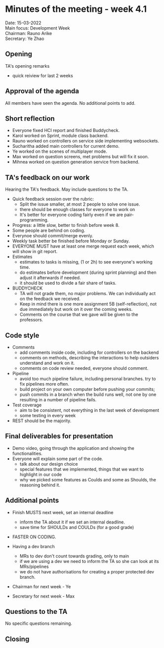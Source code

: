 # Minutes of the meeting - week 4.1

Date:           15-03-2022\
Main focus:     Development Week\
Chairman:       Rauno Arike\
Secretary:      Ye Zhao

## Opening
TA's opening remarks
- quick reiview for last 2 weeks

## Approval of the agenda
All members have seen the agenda. No additional points to add.

## Short reflection
- Everyone fixed HCI report and finished Buddycheck.
- Karol worked on Sprint, module class backend.
- Rauno worked on controllers on service side implementing websockets.
- Sucharitha added main controllers for current demo.
- Ye worked on the scenes of multiplayer mode.
- Max worked on question screens, met problems but will fix it soon. 
- Mihnea worked on question generation service from backend.

## TA's feedback on our work
Hearing the TA's feedback. May include questions to the TA.
- Quick feedback session over the rubric:
    - Split the issue smaller, at most 2 people to solve one issue.
    - there should be enough classes for everyone to work on
    - It's better for everyone coding fairly even if we are pair-programming.
- Progress: a little slow, better to finish before week 8.
- Some people are behind on coding.
- Everynoe should commit/merge evenly. 
- Weekly task better be finished before Monday or Sunday.
- EVERYONE MUST have at least one merge request each week, which will show in git report. 
- Estimates
    - estimates to tasks is missing, (1 or 2h) to see everyone's working time.
    - do estimates before development (during sprint planning) and then adjust it afterwards if needed.
    - it should be used to divide a fair share of tasks.
- BUDDYCHECK
    - TA will not grade them, no major problems. We can individually act on the feedback we received.
    - Keep in mind there is one more assignment 5B (self-reflection), not due immediately but work on it over the coming weeks.
    - Comments on the course that we gave will be given to the professors.

## Code style 
- Comments
    - add comments inside code, including for controllers on the backend
    - comments on methods, describing the interactions to help outsiders understand and work on it.
    - comments on code review needed, everyone should comment.
- Pipeline
    - avoid too much pipeline failure, including personal branches. try to fix pipelines more often.
    - build project on your own computer before pushing your commits;
    - push commits in a branch when the build runs well, not one by one resulting in a number of pipeline fails.
- Test coverage 
    - aim to be consistent, not everything in the last week of development
    - some testing in every week 
- REST should be the majority.

## Final deliverables for presentation
- Demo video, going through the application and showing the functionalities.
- Everyone will explain some part of the code.
    - talk about our design choice
    - special features that we implemented, things that we want to highlight in our code
    - why we picked some features as Coulds and some as Shoulds, the reasoning behind it.

## Additional points
- Finish MUSTS next week, set an internal deadline
    - inform the TA about it if we set an internal deadline.
    - save time for SHOULDs and COULDs (for a good grade)
- FASTER ON CODING.
- Having a dev branch 
    - MRs to dev don't count towards grading, only to main
    - if we are using a dev we need to inform the TA so she can look at its MRs/pipelines 
    - we do not have authorisations for creating a proper protected dev branch.
    
- Chairman for next week - Ye
- Secretary for next week - Max

## Questions to the TA
No specific questions remaining.

## Closing
